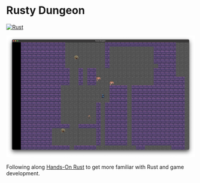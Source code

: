 # Rusty Dungeon

[![Rust](https://github.com/yngtdd/rusty_dungeon/actions/workflows/rust.yml/badge.svg)](https://github.com/yngtdd/rusty_dungeon/actions/workflows/rust.yml)

![alt text](resources/rusty_dungeon.png)

Following along [Hands-On Rust](https://pragprog.com/titles/hwrust/hands-on-rust/) to get more 
familiar with Rust and game development.


